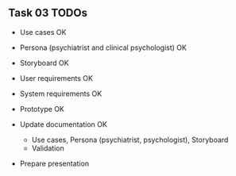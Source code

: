 Task 03 TODOs
-------------

- Use cases												OK
- Persona (psychiatrist and clinical psychologist)		OK
- Storyboard											OK
- User requirements										OK
- System requirements									OK
- Prototype												OK

- Update documentation									OK
	- Use cases, Persona (psychiatrist, psychologist),
	  Storyboard
	- Validation
- Prepare presentation



